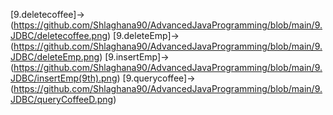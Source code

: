 [9.deletecoffee]->(https://github.com/Shlaghana90/AdvancedJavaProgramming/blob/main/9.JDBC/deletecoffee.png)
[9.deleteEmp]->(https://github.com/Shlaghana90/AdvancedJavaProgramming/blob/main/9.JDBC/deleteEmp.png)
[9.insertEmp]->(https://github.com/Shlaghana90/AdvancedJavaProgramming/blob/main/9.JDBC/insertEmp(9th).png)
[9.querycoffee]->(https://github.com/Shlaghana90/AdvancedJavaProgramming/blob/main/9.JDBC/queryCoffeeD.png)

